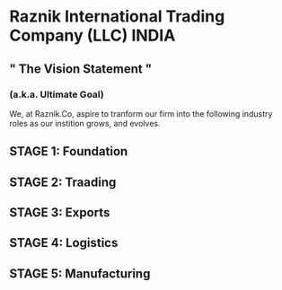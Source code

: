 # Raznik International Trading Company (LLC) INDIA

## " The Vision Statement "
### (a.k.a. Ultimate Goal)

We, at Raznik.Co, aspire to tranform our firm into the following industry roles as our instition grows, and evolves.

## STAGE 1: Foundation

## STAGE 2: Traading

## STAGE 3: Exports

## STAGE 4: Logistics

## STAGE 5: Manufacturing

